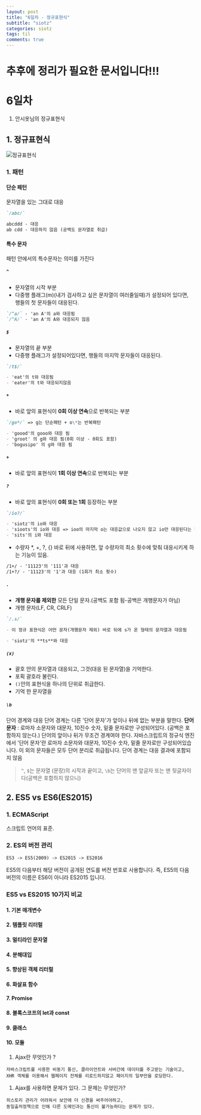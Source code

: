 ```yaml
---
layout: post
title: "6일차 - 정규표현식"
subtitle: "siotz"
categories: siotz
tags: til
comments: true
---
```


# 추후에 정리가 필요한 문서입니다!!!

# 6일차

1. 안시옷님의 정규표현식

## 1. 정규표현식

![정규표현식]()

### 1. 패턴

#### 단순 패턴

문자열을 있는 그대로 대응

```md
`/abc/`

abcddd - 대응
ab cdd - 대응하지 않음 (공백도 문자열로 취급)
```

#### 특수 문자

패턴 안에서의 특수문자는 의미를 가진다

##### `^`

- 문자열의 시작 부분
- 다중행 플래그(m)(내가 검사하고 싶은 문자열이 여러줄일때)가 설정되어 있다면, 행들의 첫 문자들이 대응된다.

```md
`/^a/` - 'an A'의 a와 대응됨
`/^A/` - 'an A'의 A와 대응되지 않음
```

##### `$`

- 문자열의 끝 부분
- 다중행 플래그가 설정되어있다면, 행들의 마지막 문자들이 대응된다.

```md
`/t$/`

- 'eat'의 t와 대응됨
- 'eater'의 t와 대응되지않음
```

##### `*`

- 바로 앞의 표현식이 **0회 이상 연속**으로 반복되는 부분

```md
`/go*/` => g는 단순패턴 + o\*는 반복패턴

- 'goood'의 gooo와 대응 됨
- 'groot' 의 g와 대응 됨(0회 이상 - 0회도 포함)
- 'bogusipo' 의 g와 대응 됨
```

##### `+`

- 바로 앞의 표현식이 **1회 이상 연속**으로 반복되는 부분

##### `?`

- 바로 앞의 표현식이 **0회 또는 1회** 등장하는 부분

```md
`/io?/`

- 'siotz'의 io와 대응
- 'sioots'의 io와 대응 => ioo의 마지막 o는 대응값으로 나오지 않고 io만 대응된다는 점!!
- 'sits'의 i와 대응
```

- 수량자 \*, +, ?, {} 바로 뒤에 사용하면, 앞 수량자의 최소 횟수에 맞춰 대응시키게 하는 기능이 있음.

```md
/1+/ - '11123'의 '111'과 대응
/1+?/ - '11123'의 '1'과 대응 (1회가 최소 횟수)
```

##### `.`

- **개행 문자를 제외한** 모든 단일 문자.(공백도 포함 됨-공백은 개행문자가 아님)
- 개행 문자(LF, CR, CRLF)

```md
`/.s/`

- 이 정규 표현식은 어떤 문자(개행문자 제외) 바로 뒤에 s가 온 형태의 문자열과 대응됨

- 'siotz'의 **ts**와 대응
```

##### `(x)`

- 괄호 안의 문자열과 대응되고, 그것(대응 된 문자열)을 기억한다.
- 포획 괄호라 불린다.
- `()`안의 표현식을 하나의 단위로 취급한다.
- 기억 한 문자열을

##### `\b`

단어 경계와 대응
단어 경계는 다른 '단어 문자'가 앞이나 뒤에 없는 부분을 말한다.
**단어 문자** : 로마자 소문자와 대문자, 10진수 숫자, 밑줄 문자로만 구성되어있다. (공백은 포함하지 않는다.)
단어의 앞이나 뒤가 무조건 경계여야 한다.
자바스크립트의 정규식 엔진에서 '단어 문자'란 로마자 소문자와 대문자, 10진수 숫자, 밑줄 문자로만 구성되어있습니다. 이 외의 문자들은 모두 단어 분리로 취급됩니다.
단어 경계는 대응 결과에 포함되지 않음

> `^`, `$`는 문자열 (문장)의 시작과 끝이고, `\b`는 단어의 맨 앞글자 또는 맨 뒷글자이다(공백은 포함하지 않으니)

## 2. ES5 vs ES6(ES2015)

### 1. ECMAScript

스크립트 언어의 표준.

### 2. ES의 버전 관리

```
ES3 -> ES5(2009) -> ES2015 -> ES2016
```

ES5의 다음부터 해당 버전이 공개된 연도를 버전 번호로 사용합니다. 즉, ES5의 다음 버전의 이름은 ES6이 아니라 ES2015 입니다.

### ES5 vs ES2015 10가지 비교

#### 1. 기본 매개변수

#### 2. 템플릿 리터럴

#### 3. 멀티라인 문자열

#### 4. 분해대입

#### 5. 향상된 객체 리터럴

#### 6. 화살표 함수

#### 7. Promise

#### 8. 블록스코프의 let과 const

#### 9. 클래스

#### 10. 모듈

1. Ajax란 무엇인가 ?

```
자바스크립트를 사용한 비동기 통신, 클라이언트와 서버간에 데이터를 주고받는 기술이고, XHR 객체를 이용해서 웹페이지 전체를 리로드하지않고 페이지의 일부만을 로딩한다.
```

1. Ajax를 사용하면 문제가 있다. 그 문제는 무엇인가?

```
히스토리 관리가 어려워서 보안에 더 신경을 써주어야하고,
동일출처정책으로 인해 다른 도메인과는 통신이 불가능하다는 문제가 있다.
```
